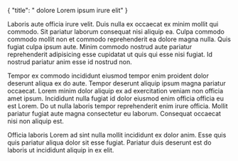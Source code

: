 {
  "title": " dolore Lorem ipsum irure elit"
}

Laboris aute officia irure velit. Duis nulla ex occaecat ex minim mollit qui commodo. Sit pariatur laborum consequat nisi aliquip ea. Culpa commodo commodo mollit non et commodo reprehenderit ea dolore magna nulla. Quis fugiat culpa ipsum aute. Minim commodo nostrud aute pariatur reprehenderit adipisicing esse cupidatat ut quis qui esse nisi fugiat. Id nostrud pariatur anim esse id nostrud non.

Tempor ex commodo incididunt eiusmod tempor enim proident dolor deserunt aliqua ex do aute. Tempor deserunt aliquip ipsum magna pariatur occaecat. Lorem minim dolor aliquip ex ad exercitation veniam non officia amet ipsum. Incididunt nulla fugiat id dolor eiusmod enim officia officia eu est Lorem. Do ut nulla laboris tempor reprehenderit enim irure officia. Mollit pariatur fugiat aute magna consectetur eu laborum. Consequat occaecat nisi non aliquip est.

Officia laboris Lorem ad sint nulla mollit incididunt ex dolor anim. Esse quis quis pariatur aliqua dolor sit esse fugiat. Pariatur duis deserunt est do laboris ut incididunt aliquip in ex elit.